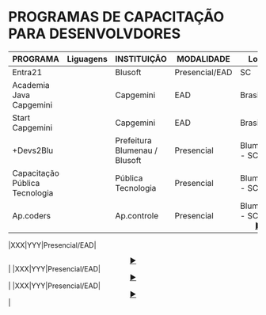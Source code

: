 # PROGRAMAS DE CAPACITAÇÃO PARA DESENVOLVDORES

| PROGRAMA |Liguagens| INSTITUIÇÃO | MODALIDADE |Local| SITE |
|------|------|------|------|------|------|
|Entra21||Blusoft|Presencial/EAD|SC|<div align="center">[▶️](https://www.entra21.com.br/)</div>|
|Academia Java Capgemini||Capgemini|EAD|Brasil|<div align="center">[▶️](https://capgemini.proway.com.br/)</div>|
|Start Capgemini||Capgemini|EAD|Brasil|<div align="center">[▶️](https://startcapgemini.com.br/)</div>|
|+Devs2Blu||Prefeitura Blumenau / Blusoft|Presencial|Blumenau - SC|<div align="center">[▶️](https://www.devs2blu.com.br/)</div>|
|Capacitação Pública Tecnologia||Pública Tecnologia|Presencial|Blumenau - SC|<div align="center">[▶️](http://publica.proway.com.br/home/)</div>|
|Ap.coders||Ap.controle|Presencial|Blumenau - SC<div align="center">[▶️](https://apcoders.com.br/)</div>|

|XXX|YYY|Presencial/EAD|<div align="center">[▶️](https://www.entra21.com.br/)</div>|
|XXX|YYY|Presencial/EAD|<div align="center">[▶️](https://www.entra21.com.br/)</div>|
|XXX|YYY|Presencial/EAD|<div align="center">[▶️](https://www.entra21.com.br/)</div>|

